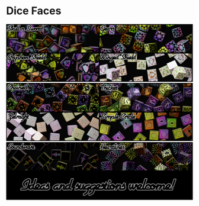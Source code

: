 # Dice Faces

![preview](images/preview%201.jpg?raw=true)
![preview](images/preview%202.jpg?raw=true)
![preview](images/preview%203.jpg?raw=true)
